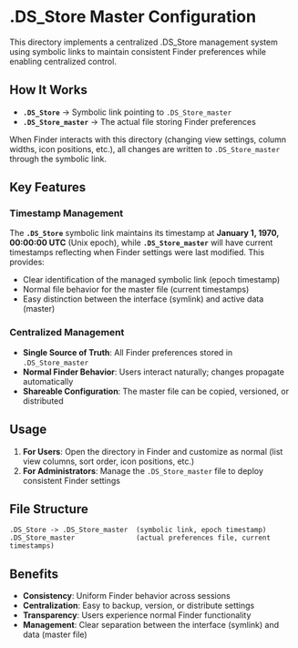 # .DS_Store Master Configuration

This directory implements a centralized .DS_Store management system using symbolic links to maintain consistent Finder preferences while enabling centralized control.

## How It Works

- **`.DS_Store`** → Symbolic link pointing to `.DS_Store_master`
- **`.DS_Store_master`** → The actual file storing Finder preferences

When Finder interacts with this directory (changing view settings, column widths, icon positions, etc.), all changes are written to `.DS_Store_master` through the symbolic link.

## Key Features

### Timestamp Management
The **`.DS_Store`** symbolic link maintains its timestamp at **January 1, 1970, 00:00:00 UTC** (Unix epoch), while **`.DS_Store_master`** will have current timestamps reflecting when Finder settings were last modified. This provides:
- Clear identification of the managed symbolic link (epoch timestamp)
- Normal file behavior for the master file (current timestamps)
- Easy distinction between the interface (symlink) and active data (master)

### Centralized Management
- **Single Source of Truth**: All Finder preferences stored in `.DS_Store_master`
- **Normal Finder Behavior**: Users interact naturally; changes propagate automatically
- **Shareable Configuration**: The master file can be copied, versioned, or distributed

## Usage

1. **For Users**: Open the directory in Finder and customize as normal (list view columns, sort order, icon positions, etc.)
2. **For Administrators**: Manage the `.DS_Store_master` file to deploy consistent Finder settings

## File Structure

```
.DS_Store -> .DS_Store_master  (symbolic link, epoch timestamp)
.DS_Store_master               (actual preferences file, current timestamps)
```

## Benefits

- **Consistency**: Uniform Finder behavior across sessions
- **Centralization**: Easy to backup, version, or distribute settings
- **Transparency**: Users experience normal Finder functionality
- **Management**: Clear separation between the interface (symlink) and data (master file)

